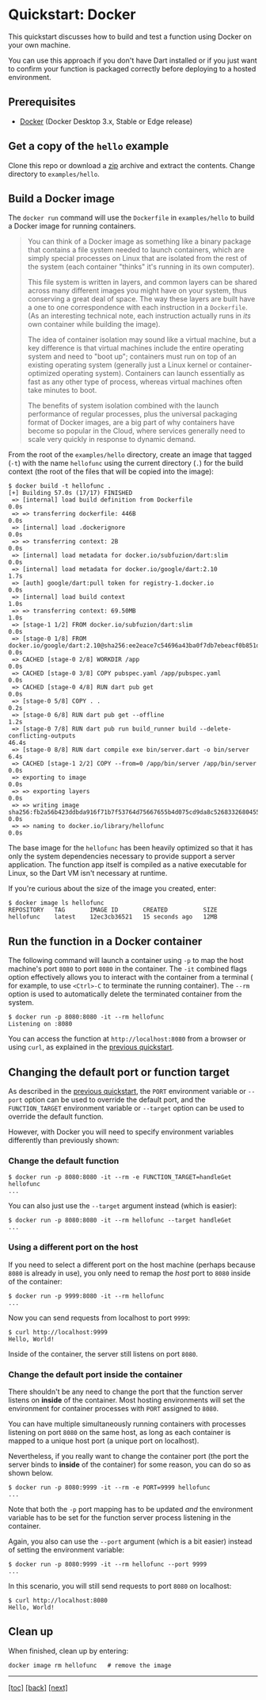 # Quickstart: Docker

This quickstart discusses how to build and test a function using Docker on your
own machine.

You can use this approach if you don't have Dart installed or if you just want
to confirm your function is packaged correctly before deploying to a hosted
environment.

## Prerequisites

* [Docker] (Docker Desktop 3.x, Stable or Edge release)

## Get a copy of the `hello` example

Clone this repo or download a [zip] archive and extract the contents. Change
directory to `examples/hello`.

## Build a Docker image

The `docker run` command will use the `Dockerfile` in `examples/hello` to build
a Docker image for running containers.

> You can think of a Docker image as something like a binary package that
> contains a file system needed to launch containers, which are simply special
> processes on Linux that are isolated from the rest of the system (each
> container "thinks" it's running in its own computer).
>
> This file system is written in layers, and common layers can be shared across
> many different images you might have on your system, thus conserving a great
> deal of space. The way these layers are built have a one to one correspondence
> with each instruction in a `Dockerfile`. (As an interesting technical note,
> each instruction actually runs in *its* own container while building the
> image).
>
> The idea of container isolation may sound like a virtual machine, but a key
> difference is that virtual machines include the entire operating system
> and need to "boot up"; containers must run on top of an existing operating
> system (generally just a Linux kernel or container-optimized operating
> system). Containers can launch essentially as fast as any other type of
> process, whereas virtual machines often take minutes to boot.
>
> The benefits of system isolation combined with the launch performance of
> regular processes, plus the universal packaging format of Docker images, are a
> big part of why containers have become so popular in the Cloud, where services
> generally need to scale very quickly in response to dynamic demand.

From the root of the `examples/hello` directory, create an image that tagged
(`-t`) with the name `hellofunc` using the current directory (`.`) for the build
context (the root of the files that will be copied into the image):

```shell
$ docker build -t hellofunc .
[+] Building 57.0s (17/17) FINISHED
 => [internal] load build definition from Dockerfile                                                                                 0.0s
 => => transferring dockerfile: 446B                                                                                                 0.0s
 => [internal] load .dockerignore                                                                                                    0.0s
 => => transferring context: 2B                                                                                                      0.0s
 => [internal] load metadata for docker.io/subfuzion/dart:slim                                                                       0.0s
 => [internal] load metadata for docker.io/google/dart:2.10                                                                          1.7s
 => [auth] google/dart:pull token for registry-1.docker.io                                                                           0.0s
 => [internal] load build context                                                                                                    1.0s
 => => transferring context: 69.50MB                                                                                                 1.0s
 => [stage-1 1/2] FROM docker.io/subfuzion/dart:slim                                                                                 0.0s
 => [stage-0 1/8] FROM docker.io/google/dart:2.10@sha256:ee2eace7c54696a43ba0f7db7ebeacf0b851d199cecd3bf4d7e3863a01dcbbf0            0.0s
 => CACHED [stage-0 2/8] WORKDIR /app                                                                                                0.0s
 => CACHED [stage-0 3/8] COPY pubspec.yaml /app/pubspec.yaml                                                                         0.0s
 => CACHED [stage-0 4/8] RUN dart pub get                                                                                            0.0s
 => [stage-0 5/8] COPY . .                                                                                                           0.2s
 => [stage-0 6/8] RUN dart pub get --offline                                                                                         1.2s
 => [stage-0 7/8] RUN dart pub run build_runner build --delete-conflicting-outputs                                                  46.4s
 => [stage-0 8/8] RUN dart compile exe bin/server.dart -o bin/server                                                                 6.4s
 => CACHED [stage-1 2/2] COPY --from=0 /app/bin/server /app/bin/server                                                               0.0s
 => exporting to image                                                                                                               0.0s
 => => exporting layers                                                                                                              0.0s
 => => writing image sha256:fb2a56b423ddbda916f71b7f53764d75667655b4d075cd9da8c5268332680455                                         0.0s
 => => naming to docker.io/library/hellofunc                                                                                         0.0s
```

The base image for the `hellofunc` has been heavily optimized so that it has
only the system dependencies necessary to provide support a server application.
The function app itself is compiled as a native executable for Linux, so the
Dart VM isn't necessary at runtime.

If you're curious about the size of the image you created, enter:

```shell
$ docker image ls hellofunc
REPOSITORY   TAG       IMAGE ID       CREATED          SIZE
hellofunc    latest    12ec3cb36521   15 seconds ago   12MB
```

## Run the function in a Docker container

The following command will launch a container using `-p` to map the host
machine's port `8080` to port `8080` in the container. The `-it` combined flags
option effectively allows you to interact with the container from a terminal (
for example, to use `<Ctrl>-C` to terminate the running container). The `--rm`
option is used to automatically delete the terminated container from the system.

```shell
$ docker run -p 8080:8080 -it --rm hellofunc
Listening on :8080
```

You can access the function at `http://localhost:8080` from a browser or using
`curl`, as explained in the [previous quickstart](01-quickstart-dart.md).

## Changing the default port or function target

As described in the [previous quickstart](01-quickstart-dart.md), the
`PORT` environment variable or `--port` option can be used to override the
default port, and the `FUNCTION_TARGET` environment variable or `--target`
option can be used to override the default function.

However, with Docker you will need to specify environment variables differently
than previously shown:

### Change the default function

```shell
$ docker run -p 8080:8080 -it --rm -e FUNCTION_TARGET=handleGet hellofunc
...
```

You can also just use the `--target` argument instead (which is easier):

```shell
$ docker run -p 8080:8080 -it --rm hellofunc --target handleGet
...
```

### Using a different port on the host

If you need to select a different port on the host machine (perhaps
because `8080` is already in use), you only need to remap the
*host* port to `8080` inside of the container:

```shell
$ docker run -p 9999:8080 -it --rm hellofunc
...
```

Now you can send requests from localhost to port `9999`:

```shell
$ curl http://localhost:9999
Hello, World!
```

Inside of the container, the server still listens on port `8080`.

### Change the default port inside the container

There shouldn't be any need to change the port that the function server listens
on **inside** of the container. Most hosting environments will set the
environment for container processes with `PORT` assigned to `8080`.

You can have multiple simultaneously running containers with processes listening
on port `8080` on the same host, as long as each container is mapped to a unique
host port (a unique port on localhost).

Nevertheless, if you really want to change the container port (the port the 
server binds to **inside** of the container) for some reason, you can do so as
shown below.

```shell
$ docker run -p 8080:9999 -it --rm -e PORT=9999 hellofunc
...
```

Note that both the `-p` port mapping has to be updated *and* the environment
variable has to be set for the function server process listening in the
container.

Again, you also can  use the `--port` argument (which is a bit easier)
instead of setting the environment variable:

```shell
$ docker run -p 8080:9999 -it --rm hellofunc --port 9999
...
```

In this scenario, you will still send requests to port `8080` on localhost:

```shell
$ curl http://localhost:8080
Hello, World!
```

## Clean up

When finished, clean up by entering:

```shell
docker image rm hellofunc   # remove the image
```

---
[[toc]](../README.md)
[[back]](01-quickstart-dart.md)
[[next]](03-quickstart-cloudrun.md)

<!-- reference links -->
[docker]: https://docs.docker.com/get-docker/
[zip]: https://github.com/GoogleCloudPlatform/functions-framework-dart/archive/main.zip
